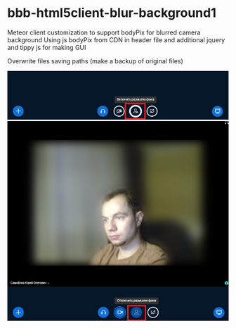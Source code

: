 # bbb-html5client-blur-background1
Meteor client customization to support bodyPix for blurred camera background
Using js bodyPix from CDN in header file and additional jquery and tippy js for making GUI

Overwrite files saving paths (make a backup of original files)

![Screenshot1](https://github.com/drlight17/bbb-html5client-blur-background/raw/main/screenshot1.jpg)
![Screenshot2](https://github.com/drlight17/bbb-html5client-blur-background/raw/main/screenshot2.jpg)
